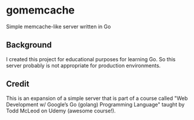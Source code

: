 # gomemcache
Simple memcache-like server written in Go

## Background

I created this project for educational purposes for learning Go. So this server probably is not appropriate for production environments.

## Credit

This is an expansion of a simple server that is part of a course called "Web Development w/ Google’s Go (golang) Programming Language" taught by Todd McLeod on Udemy (awesome course!).
